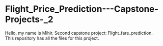 # Flight_Price_Prediction---Capstone-Projects-_2
Hello, my name is Mihir. Second capstone project: Flight_fare_prediction. This repository has all the files for this project.
